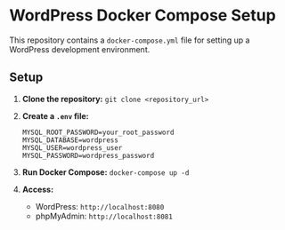 # WordPress Docker Compose Setup

This repository contains a `docker-compose.yml` file for setting up a WordPress development environment.

## Setup

1.  **Clone the repository:** `git clone <repository_url>`
2.  **Create a `.env` file:**

    ```
    MYSQL_ROOT_PASSWORD=your_root_password
    MYSQL_DATABASE=wordpress
    MYSQL_USER=wordpress_user
    MYSQL_PASSWORD=wordpress_password
    ```

3.  **Run Docker Compose:** `docker-compose up -d`

4.  **Access:**
    *   WordPress: `http://localhost:8080`
    *   phpMyAdmin: `http://localhost:8081`
